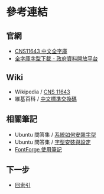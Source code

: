 
# 參考連結


## 官網

* [CNS11643 中文全字庫](https://www.cns11643.gov.tw/)
* [全字庫字型下載 - 政府資料開放平台](https://data.gov.tw/dataset/5961)


## Wiki

* Wikipedia / [CNS 11643](https://en.wikipedia.org/wiki/CNS_11643)
* 維基百科 / [中文標準交換碼](https://zh.wikipedia.org/zh-tw/%E4%B8%AD%E6%96%87%E6%A8%99%E6%BA%96%E4%BA%A4%E6%8F%9B%E7%A2%BC)


## 相關筆記

*  Ubuntu 問答集 / [系統如何安裝字型](http://samwhelp.github.io/book-ubuntu-qna/read/howto/configure-font/font/)
*  Ubuntu 問答集 / [字型安裝與設定](http://samwhelp.github.io/book-ubuntu-qna/read/howto/configure-font/)
* [FontForge 使用筆記](https://samwhelp.github.io/note-about-fontforge/)



## 下一步

* [回索引](all.md)
